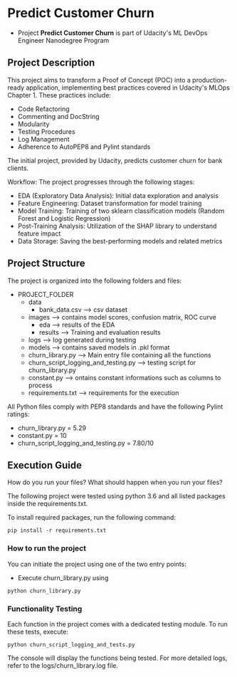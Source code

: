 # Predict Customer Churn

- Project **Predict Customer Churn** is part of Udacity's ML DevOps Engineer Nanodegree Program

## Project Description

This project aims to transform a Proof of Concept (POC) into a production-ready application, implementing best practices covered in Udacity's MLOps Chapter 1. These practices include:
- Code Refactoring
- Commenting and DocString
- Modularity
- Testing Procedures
- Log Management
- Adherence to AutoPEP8 and Pylint standards

The initial project, provided by Udacity, predicts customer churn for bank clients.

Workflow:
The project progresses through the following stages:

- EDA (Exploratory Data Analysis): Initial data exploration and analysis
- Feature Engineering: Dataset transformation for model training
- Model Training: Training of two sklearn classification models (Random Forest and Logistic Regression)
- Post-Training Analysis: Utilization of the SHAP library to understand feature impact
- Data Storage: Saving the best-performing models and related metrics

## Project Structure

The project is organized into the following folders and files:
- PROJECT_FOLDER
    - data
        - bank_data.csv                   --> csv dataset
    - images                              --> contains model scores, confusion matrix, ROC curve
        - eda                             --> results of the EDA
        - results                         --> Training and evaluation results
    - logs                                --> log generated during testing
    - models                              --> contains saved models in .pkl format
    - churn_library.py                    --> Main entry file containing all the functions
    - churn_script_logging_and_testing.py --> testing script for churn_library.py
    - constant.py                         --> ontains constant informations such as columns to process
    - requirements.txt              --> requirements for the execution

All Python files comply with PEP8 standards and have the following Pylint ratings:

- churn_library.py = 5.29
- constant.py      = 10
- churn_script_logging_and_testing.py = 7.80/10


## Execution Guide
How do you run your files? What should happen when you run your files?

The following project were tested using python  3.6 and all listed packages inside the requirements.txt.

To install required packages, run the following command:

```
pip install -r requirements.txt
```

### How to run the project

You can initiate the project using one of the two entry points:
- Execute churn_library.py using
```
python churn_library.py
```


### Functionality Testing

Each function in the project comes with a dedicated testing module. To run these tests, execute:
```
python churn_script_logging_and_tests.py
```
The console will display the functions being tested. For more detailed logs, refer to the logs/churn_library.log file.
